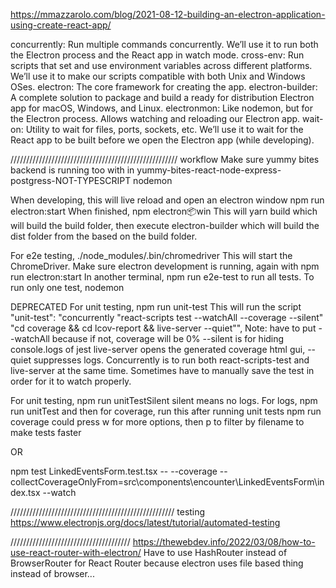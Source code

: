 https://mmazzarolo.com/blog/2021-08-12-building-an-electron-application-using-create-react-app/

concurrently: Run multiple commands concurrently. We’ll use it to run both the Electron process and the React app in watch mode.
cross-env: Run scripts that set and use environment variables across different platforms. We’ll use it to make our scripts compatible with both Unix and Windows OSes.
electron: The core framework for creating the app.
electron-builder: A complete solution to package and build a ready for distribution Electron app for macOS, Windows, and Linux.
electronmon: Like nodemon, but for the Electron process. Allows watching and reloading our Electron app.
wait-on: Utility to wait for files, ports, sockets, etc. We’ll use it to wait for the React app to be built before we open the Electron app (while developing).

/////////////////////////////////////////////////////
workflow
Make sure yummy bites backend is running too with in yummy-bites-react-node-express-postgress-NOT-TYPESCRIPT
    nodemon

When developing, this will live reload and open an electron window
    npm run electron:start 
When finished,
    npm electron:package:win
This will yarn build which will build the build folder, then execute electron-builder which will build the dist folder from the based on the build folder.


For e2e testing, 
    ./node_modules/.bin/chromedriver
This will start the ChromeDriver. Make sure electron development is running, again with
    npm run electron:start 
In another terminal, 
    npm run e2e-test
to run all tests. To run only one test, 
    nodemon <File name of test>
 
DEPRECATED 
For unit testing,
    npm run unit-test
This will run the script 
    "unit-test": "concurrently \"react-scripts test --watchAll --coverage --silent\" \"cd coverage && cd lcov-report && live-server --quiet\"",
Note: have to put --watchAll because if not, coverage will be 0%
--silent is for hiding console.logs of jest
live-server opens the generated coverage html gui, --quiet suppresses logs. Concurrently is to run both react-scripts-test and live-server at the same time. Sometimes have to manually save the test in order for it to watch properly.

For unit testing,
    npm run unitTestSilent
silent means no logs. For logs,
    npm run unitTest
and then for coverage, run this after running unit tests
    npm run coverage
could press w for more options, then p to filter by filename to make tests faster

OR

npm test LinkedEventsForm.test.tsx -- --coverage --collectCoverageOnlyFrom=src\components\encounter\LinkedEventsForm\index.tsx --watch


////////////////////////////////////////////////////
testing
https://www.electronjs.org/docs/latest/tutorial/automated-testing

//////////////////////////////////////
https://thewebdev.info/2022/03/08/how-to-use-react-router-with-electron/
Have to use HashRouter instead of BrowserRouter for React Router because electron uses file based thing instead of browser...
